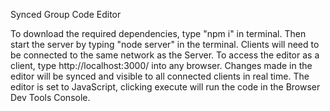 Synced Group Code Editor  

To download the required dependencies, type "npm i" in terminal.
Then start the server by typing "node server" in the terminal.
Clients will need to be connected to the same network as the Server.
To access the editor as a client, type http://localhost:3000/ into any browser.
Changes made in the editor will be synced and visible to all connected clients in real time.
The editor is set to JavaScript, clicking execute will run the code in the Browser Dev Tools Console.